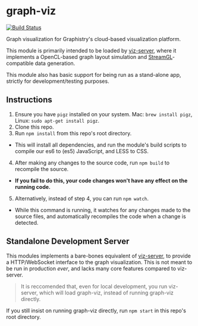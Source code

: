 # graph-viz
[![Build Status](http://deploy.graphistry.com/buildStatus/icon?job=graph-viz)](http://deploy.graphistry.com/job/graph-viz/)

Graph visualization for Graphistry's cloud-based visualization platform.

This module is primarily intended to be loaded by [viz-server](https://github.com/graphistry/viz-server), where it implements a OpenCL-based graph layout simulation and [StreamGL](https://github.com/graphistry/StreamGL)-compatible data generation. 

This module also has basic support for being run as a stand-alone app, strictly for development/testing purposes. 

## Instructions

1. Ensure you have `pigz` installed on your system. Mac: `brew install pigz`, Linux: `sudo apt-get install pigz`.
2. Clone this repo.
3. Run `npm install` from this repo's root directory.
  - This will install all dependencies, and run the module's build scripts to compile our es6 to (es5) JavaScript, and LESS to CSS.
4. After making any changes to the source code, run `npm build` to recompile the source. 
  - **If you fail to do this, your code changes won't have any effect on the running code.**
5. Alternatively, instead of step 4, you can run `npm watch`.
  - While this command is running, it watches for any changes made to the source files, and automatically recompiles the code when a change is detected.


## Standalone Development Server

This modules implements a bare-bones equivalent of [viz-server](https://github.com/graphistry/viz-server), to provide a HTTP/WebSocket interface to the graph visualization. This is not meant to be run in production *ever*, and lacks many core features compared to viz-server.

> It is reccomended that, even for local development, you run viz-server, which will load graph-viz, instead of running graph-viz directly.

If you still insist on running graph-viz directly, run `npm start` in this repo's root directory.
